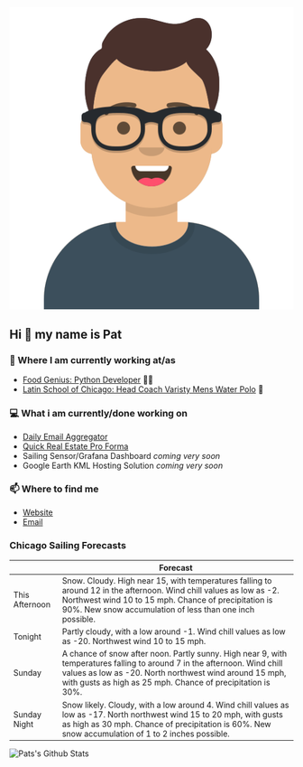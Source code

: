[![Social banner for p-j-falconer](https://raw.githubusercontent.com/P-J-FALCONER/P-J-FALCONER/master/assets/avataaars.svg)](https://patfalconer.com/)
## Hi :wave: my name is Pat

### 💼 Where I am currently working at/as
- [Food Genius: Python Developer](https://getfoodgenius.com/) 🍔🐍
- [Latin School of Chicago: Head Coach Varisty Mens Water Polo](https://www.latinschool.org/) 🤽


### 💻 What i am currently/done working on
 - [Daily Email Aggregator](https://github.com/P-J-FALCONER/dott_daily_mail)
 - [Quick Real Estate Pro Forma](https://github.com/P-J-FALCONER/henry)
 - Sailing Sensor/Grafana Dashboard *coming very soon*
 - Google Earth KML Hosting Solution *coming very soon*

### 📫 Where to find me
 - [Website](https://patfalconer.com/)
 - [Email](mailto:patrick.j.falconer@gmail.com)


### Chicago Sailing Forecasts
|   | Forecast  |
|---|---|
| This Afternoon | Snow. Cloudy. High near 15, with temperatures falling to around 12 in the afternoon. Wind chill values as low as -2. Northwest wind 10 to 15 mph. Chance of precipitation is 90%. New snow accumulation of less than one inch possible. |
| Tonight | Partly cloudy, with a low around -1. Wind chill values as low as -20. Northwest wind 10 to 15 mph. |
| Sunday | A chance of snow after noon. Partly sunny. High near 9, with temperatures falling to around 7 in the afternoon. Wind chill values as low as -20. North northwest wind around 15 mph, with gusts as high as 25 mph. Chance of precipitation is 30%. |
| Sunday Night | Snow likely. Cloudy, with a low around 4. Wind chill values as low as -17. North northwest wind 15 to 20 mph, with gusts as high as 30 mph. Chance of precipitation is 60%. New snow accumulation of 1 to 2 inches possible. |

![Pats's Github Stats](https://github-readme-stats.vercel.app/api?username=p-j-falconer&show_icons=true&theme=radical)
